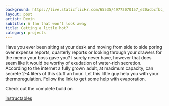 ```yaml
---
background: https://live.staticflickr.com/65535/49772070157_e20acbcfbc_n.jpg
layout: post
artist: Devin
subtitle: A fan that won't look away
title: Getting a little hot?
category: projects
---
```

Have you ever been siting at your desk and moving from side to side poring over expense reports, quarterly reports or looking through your drawers for the memo your boss gave you? I surely never have, however that does seem like it would be worthy of exudation of water-rich secretion. According to the internet a fully grown adult, at maximum capacity, can secrete 2-4 liters of this stuff an hour.  Let this little guy help you with your thermoregulation. Follow the link to get some help with evaporation.

Check out the complete build on <p>[instructables](www.instructables.com/id/Face-Tracking-Desk-Fan/)</p>